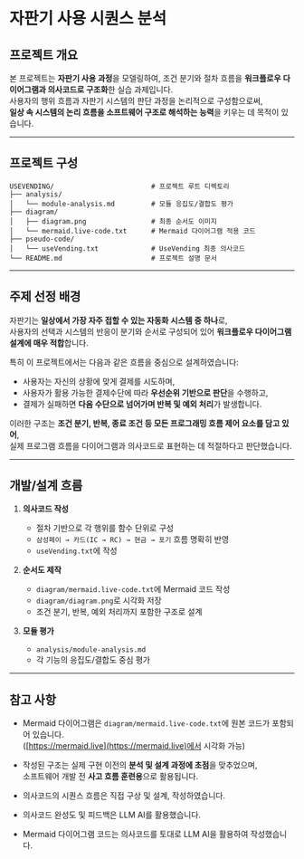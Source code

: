 # 자판기 사용 시퀀스 분석

## 프로젝트 개요

본 프로젝트는 **자판기 사용 과정**을 모델링하여, 조건 분기와 절차 흐름을 **워크플로우 다이어그램과 의사코드로 구조화**한 실습 과제입니다.  
사용자의 행위 흐름과 자판기 시스템의 판단 과정을 논리적으로 구성함으로써,  
**일상 속 시스템의 논리 흐름을 소프트웨어 구조로 해석하는 능력**을 키우는 데 목적이 있습니다.

---

## 프로젝트 구성

```
USEVENDING/                        # 프로젝트 루트 디렉토리
├── analysis/
│   └── module-analysis.md         # 모듈 응집도/결합도 평가
├── diagram/
│   ├── diagram.png                # 최종 순서도 이미지
│   └── mermaid.live-code.txt      # Mermaid 다이어그램 적용 코드
├── pseudo-code/
│   └── useVending.txt             # UseVending 최종 의사코드
└── README.md                      # 프로젝트 설명 문서
```

---

## 주제 선정 배경

자판기는 **일상에서 가장 자주 접할 수 있는 자동화 시스템 중 하나**로,  
사용자의 선택과 시스템의 반응이 분기와 순서로 구성되어 있어 **워크플로우 다이어그램 설계에 매우 적합**합니다.

특히 이 프로젝트에서는 다음과 같은 흐름을 중심으로 설계하였습니다:

- 사용자는 자신의 상황에 맞게 결제를 시도하며,
- 사용자가 활용 가능한 결제수단에 따라 **우선순위 기반으로 판단**을 수행하고,
- 결제가 실패하면 **다음 수단으로 넘어가며 반복 및 예외 처리**가 발생합니다.

이러한 구조는 **조건 분기, 반복, 종료 조건 등 모든 프로그래밍 흐름 제어 요소를 담고 있어**,  
실제 프로그램 흐름을 다이어그램과 의사코드로 표현하는 데 적절하다고 판단했습니다.

---

## 개발/설계 흐름

1. **의사코드 작성**  
   - 절차 기반으로 각 행위를 함수 단위로 구성  
   - `삼성페이 → 카드(IC → RC) → 현금 → 포기` 흐름 명확히 반영  
   - `useVending.txt`에 작성

2. **순서도 제작**  
   - `diagram/mermaid.live-code.txt`에 Mermaid 코드 작성  
   - `diagram/diagram.png`로 시각화 저장  
   - 조건 분기, 반복, 예외 처리까지 포함한 구조로 설계

3. **모듈 평가**  
   - `analysis/module-analysis.md`  
   - 각 기능의 응집도/결합도 중심 평가

---

## 참고 사항

- Mermaid 다이어그램은 `diagram/mermaid.live-code.txt`에 원본 코드가 포함되어 있습니다.  
  ([https://mermaid.live](https://mermaid.live)에서 시각화 가능)
- 작성된 구조는 실제 구현 이전의 **분석 및 설계 과정에 초점**을 맞추었으며,  
  소프트웨어 개발 전 **사고 흐름 훈련용**으로 활용됩니다.

- 의사코드의 시퀀스 흐름은 직접 구상 및 설계, 작성하였습니다.
- 의사코드 완성도 및 피드백은 LLM AI를 활용했습니다.
- Mermaid 다이어그램 코드는 의사코드를 토대로 LLM AI을 활용하여 작성했습니다.
